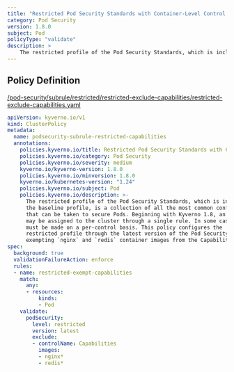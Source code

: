 ```yaml
---
title: "Restricted Pod Security Standards with Container-Level Control Exemption"
category: Pod Security
version: 1.8.0
subject: Pod
policyType: "validate"
description: >
    The restricted profile of the Pod Security Standards, which is inclusive of the baseline profile, is a collection of all the most common configurations that can be taken to secure Pods. Beginning with Kyverno 1.8, an entire profile may be assigned to the cluster through a single rule. In some cases, specific exemptions must be made on a per-control basis. This policy configures the restricted profile through the latest version of the Pod Security Standards cluster wide while exempting `nginx` and `redis` container images from the Capabilities control check.
---
```


## Policy Definition
<a href="https://github.com/kyverno/policies/raw/main//pod-security/subrule/restricted/restricted-exclude-capabilities/restricted-exclude-capabilities.yaml" target="-blank">/pod-security/subrule/restricted/restricted-exclude-capabilities/restricted-exclude-capabilities.yaml</a>

```yaml
apiVersion: kyverno.io/v1
kind: ClusterPolicy
metadata:
  name: podsecurity-subrule-restricted-capabilities
  annotations:
    policies.kyverno.io/title: Restricted Pod Security Standards with Container-Level Control Exemption
    policies.kyverno.io/category: Pod Security
    policies.kyverno.io/severity: medium
    kyverno.io/kyverno-version: 1.8.0
    policies.kyverno.io/minversion: 1.8.0
    kyverno.io/kubernetes-version: "1.24"
    policies.kyverno.io/subject: Pod
    policies.kyverno.io/description: >-
      The restricted profile of the Pod Security Standards, which is inclusive of
      the baseline profile, is a collection of all the most common configurations
      that can be taken to secure Pods. Beginning with Kyverno 1.8, an entire profile
      may be assigned to the cluster through a single rule. In some cases, specific exemptions
      must be made on a per-control basis. This policy configures the
      restricted profile through the latest version of the Pod Security Standards cluster wide while
      exempting `nginx` and `redis` container images from the Capabilities control check.
spec:
  background: true
  validationFailureAction: enforce
  rules:
  - name: restricted-exempt-capabilities
    match:
      any:
      - resources:
          kinds:
          - Pod
    validate:
      podSecurity:
        level: restricted
        version: latest
        exclude:
        - controlName: Capabilities
          images:
          - nginx*
          - redis*
```
